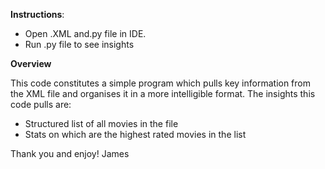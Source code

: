  **Instructions**: 
 
 - Open .XML and.py file in IDE. 
 - Run .py file to see insights 
  
**Overview**

This code constitutes a simple program which pulls key information from the XML file and organises it in a more intelligible format. The insights this code pulls are:

- Structured list of all movies in the file
- Stats on which are the highest rated movies in the list

Thank you and enjoy!
James
